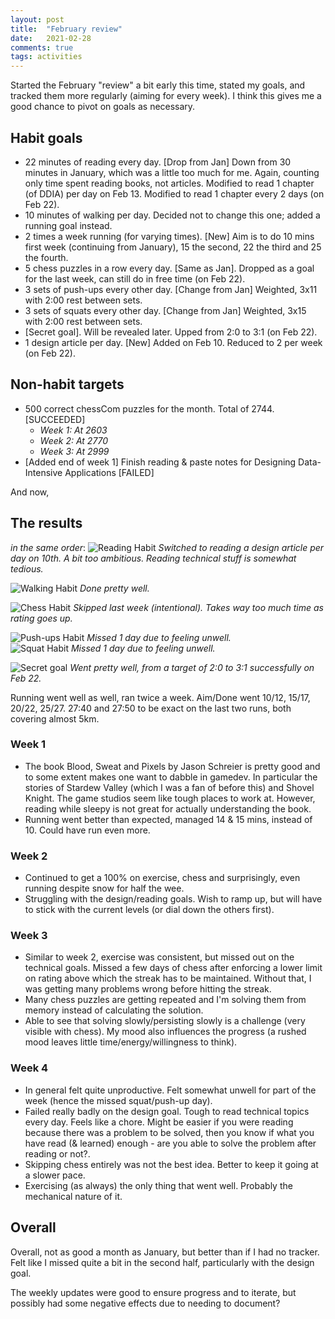 ```yaml
---
layout: post
title:  "February review"
date:   2021-02-28
comments: true
tags: activities
---
```


Started the February "review" a bit early this time, stated my goals, and tracked them more regularly (aiming for every week). I think this gives me a good chance to pivot on goals as necessary. 

## Habit goals

- 22 minutes of reading every day. [Drop from Jan] Down from 30 minutes in January, which was a little too much for me. Again, counting only time spent reading books, not articles. Modified to read 1 chapter (of DDIA) per day on Feb 13. Modified to read 1 chapter every 2 days (on Feb 22).
- 10 minutes of walking per day. Decided not to change this one; added a running goal instead.
- 2 times a week running (for varying times). [New] Aim is to do 10 mins first week (continuing from January), 15 the second, 22 the third and 25 the fourth.  
- 5 chess puzzles in a row every day. [Same as Jan]. Dropped as a goal for the last week, can still do in free time (on Feb 22).
- 3 sets of push-ups every other day. [Change from Jan] Weighted, 3x11 with 2:00 rest between sets.
- 3 sets of squats every other day. [Change from Jan] Weighted, 3x15 with 2:00 rest between sets.
- [Secret goal]. Will be revealed later. Upped from 2:0 to 3:1 (on Feb 22).
- 1 design article per day. [New] Added on Feb 10. Reduced to 2 per week (on Feb 22).

## Non-habit targets

- 500 correct chessCom puzzles for the month. Total of 2744. [SUCCEEDED]
  - *Week 1: At 2603*
  - *Week 2: At 2770*
  - *Week 3: At 2999*
- [Added end of week 1] Finish reading & paste notes for Designing Data-Intensive Applications [FAILED]

And now,

## The results
*in the same order*:
![Reading Habit](/assets/images/ReadingHabitFeb.jpeg)
*Switched to reading a design article per day on 10th. A bit too ambitious. Reading technical stuff is somewhat tedious.*

![Walking Habit](/assets/images/WalkingHabitFeb.jpeg)
*Done pretty well.*

![Chess Habit](/assets/images/ChessHabitFeb.jpg)
*Skipped last week (intentional). Takes way too much time as rating goes up.*

![Push-ups Habit](/assets/images/PushupsHabitFeb.jpeg)
*Missed 1 day due to feeling unwell.*  
![Squat Habit](/assets/images/SquatsHabitFeb.jpeg)
*Missed 1 day due to feeling unwell.*  

![Secret goal](/assets/images/SecretGoalFeb.jpeg)
*Went pretty well, from a target of 2:0 to 3:1 successfully on Feb 22.*

Running went well as well, ran twice a week. Aim/Done went 10/12, 15/17, 20/22, 25/27. 27:40 and 27:50 to be exact on the last two runs, both covering almost 5km.

### Week 1
- The book Blood, Sweat and Pixels by Jason Schreier is pretty good and to some extent makes one want to dabble in gamedev. In particular the stories of Stardew Valley (which I was a fan of before this) and Shovel Knight. The game studios seem like tough places to work at. However, reading while sleepy is not great for actually understanding the book.
- Running went better than expected, managed 14 & 15 mins, instead of 10. Could have run even more.

### Week 2
- Continued to get a 100% on exercise, chess and surprisingly, even running despite snow for half the wee.
- Struggling with the design/reading goals. Wish to ramp up, but will have to stick with the current levels (or dial down the others first).

### Week 3
- Similar to week 2, exercise was consistent, but missed out on the technical goals. Missed a few days of chess after enforcing a lower limit on rating above which the streak has to be maintained. Without that, I was getting many problems wrong before hitting the streak.
- Many chess puzzles are getting repeated and I'm solving them from memory instead of calculating the solution.
- Able to see that solving slowly/persisting slowly is a challenge (very visible with chess). My mood also influences the progress (a rushed mood leaves little time/energy/willingness to think).

### Week 4
- In general felt quite unproductive. Felt somewhat unwell for part of the week (hence the missed squat/push-up day).
- Failed really badly on the design goal. Tough to read technical topics every day. Feels like a chore. Might be easier if you were reading because there was a problem to be solved, then you know if what you have read (& learned) enough - are you able to solve the problem after reading or not?.
- Skipping chess entirely was not the best idea. Better to keep it going at a slower pace.
- Exercising (as always) the only thing that went well. Probably the mechanical nature of it.

## Overall
Overall, not as good a month as January, but better than if I had no tracker. Felt like I missed quite a bit in the second half, particularly with the design goal.

The weekly updates were good to ensure progress and to iterate, but possibly had some negative effects due to needing to document?
